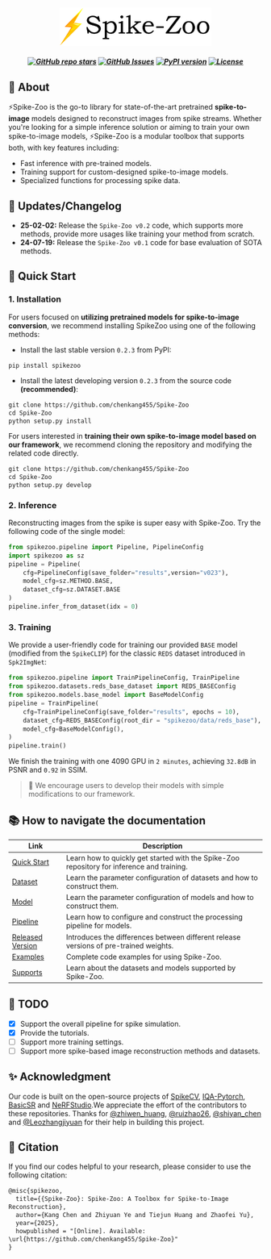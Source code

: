 <p align="center">
    <img src="imgs/spike-zoo.png" width="300"/>
<p>

<h5 align="center">

[![GitHub repo stars](https://img.shields.io/github/stars/chenkang455/Spike-Zoo?style=flat&logo=github&logoColor=whitesmoke&label=Stars)](https://github.com/chenkang455/Spike-Zoo/stargazers) [![GitHub Issues](https://img.shields.io/github/issues/chenkang455/Spike-Zoo?style=flat&logo=github&logoColor=whitesmoke&label=Stars)](https://github.com/chenkang455/Spike-Zoo/issues) <a href="https://badge.fury.io/py/spikezoo"><img src="https://badge.fury.io/py/spikezoo.svg" alt="PyPI version"></a> [![License](https://img.shields.io/badge/License-MIT-yellow)](https://github.com/chenkang455/Spike-Zoo)
<p>



<!-- <h2 align="center"> 
  <a href="">⚡Spike-Zoo: 
  </a>
</h2> -->

## 📖 About
⚡Spike-Zoo is the go-to library for state-of-the-art pretrained **spike-to-image** models designed to reconstruct images from spike streams. Whether you're looking for a simple inference solution or aiming to train your own spike-to-image models, ⚡Spike-Zoo is a modular toolbox that supports both, with key features including:

- Fast inference with pre-trained models.
- Training support for custom-designed spike-to-image models.
- Specialized functions for processing spike data.


## 🚩 Updates/Changelog
* **25-02-02:** Release the `Spike-Zoo v0.2` code, which supports more methods, provide more usages like training your method from scratch.
* **24-07-19:** Release the `Spike-Zoo v0.1` code for base evaluation of SOTA methods.

## 🍾 Quick Start
### 1. Installation
For users focused on **utilizing pretrained models for spike-to-image conversion**, we recommend installing SpikeZoo using one of the following methods:

* Install the last stable version `0.2.3` from PyPI:
```
pip install spikezoo
```
*  Install the latest developing version `0.2.3` from the source code **(recommended)**:
```
git clone https://github.com/chenkang455/Spike-Zoo
cd Spike-Zoo
python setup.py install
```

For users interested in **training their own spike-to-image model based on our framework**, we recommend cloning the repository and modifying the related code directly.
```
git clone https://github.com/chenkang455/Spike-Zoo
cd Spike-Zoo
python setup.py develop
```

### 2. Inference 
Reconstructing images from the spike is super easy with Spike-Zoo. Try the following code of the single model:
``` python
from spikezoo.pipeline import Pipeline, PipelineConfig
import spikezoo as sz
pipeline = Pipeline(
    cfg=PipelineConfig(save_folder="results",version="v023"),
    model_cfg=sz.METHOD.BASE,
    dataset_cfg=sz.DATASET.BASE 
)
pipeline.infer_from_dataset(idx = 0)
```


### 3. Training
We provide a user-friendly code for training our provided `BASE` model (modified from the `SpikeCLIP`) for the classic `REDS` dataset introduced in `Spk2ImgNet`:
``` python
from spikezoo.pipeline import TrainPipelineConfig, TrainPipeline
from spikezoo.datasets.reds_base_dataset import REDS_BASEConfig
from spikezoo.models.base_model import BaseModelConfig
pipeline = TrainPipeline(
    cfg=TrainPipelineConfig(save_folder="results", epochs = 10),
    dataset_cfg=REDS_BASEConfig(root_dir = "spikezoo/data/reds_base"),
    model_cfg=BaseModelConfig(),
)
pipeline.train()
``` 
We finish the training with one 4090 GPU in `2 minutes`, achieving `32.8dB` in PSNR and `0.92` in SSIM.

> 🌟 We encourage users to develop their models with simple modifications to our framework. 

## 📚 How to navigate the documentation

| **Link** | **Description** |
| --- | --- |
| [Quick Start](https://spike-zoo.readthedocs.io/zh-cn/latest/%E5%BF%AB%E9%80%9F%E5%BC%80%E5%A7%8B.html) | Learn how to quickly get started with the Spike-Zoo repository for inference and training. |
| [Dataset](https://spike-zoo.readthedocs.io/zh-cn/latest/%E6%95%B0%E6%8D%AE%E9%9B%86.html) | Learn the parameter configuration of datasets and how to construct them. |
| [Model](https://spike-zoo.readthedocs.io/zh-cn/latest/%E6%A8%A1%E5%9E%8B.html) | Learn the parameter configuration of models and how to construct them. |
| [Pipeline](https://spike-zoo.readthedocs.io/zh-cn/latest/%E5%A4%84%E7%90%86%E7%AE%A1%E7%BA%BF.html) | Learn how to configure and construct the processing pipeline for models. |
| [Released Version](https://spike-zoo.readthedocs.io/zh-cn/latest/%E5%8F%91%E8%A1%8C%E7%89%88%E6%9C%AC%E4%BB%8B%E7%BB%8D.html) | Introduces the differences between different release versions of pre-trained weights. |
| [Examples](https://spike-zoo.readthedocs.io/zh-cn/latest/%E4%BD%BF%E7%94%A8%E4%BE%8B%E5%AD%90.html) | Complete code examples for using Spike-Zoo. |
| [Supports](https://spike-zoo.readthedocs.io/zh-cn/latest/%E6%94%AF%E6%8C%81%E8%8C%83%E5%9B%B4.html) | Learn about the datasets and models supported by Spike-Zoo. |


## 📅 TODO
- [x] Support the overall pipeline for spike simulation. 
- [x] Provide the tutorials.
- [ ] Support more training settings.
- [ ] Support more spike-based image reconstruction methods and datasets. 

## ✨‍ Acknowledgment
Our code is built on the open-source projects of [SpikeCV](https://spikecv.github.io/), [IQA-Pytorch](https://github.com/chaofengc/IQA-PyTorch), [BasicSR](https://github.com/XPixelGroup/BasicSR) and [NeRFStudio](https://github.com/nerfstudio-project/nerfstudio).We appreciate the effort of the contributors to these repositories. Thanks for [@zhiwen_huang](https://github.com/hzw-abc), [@ruizhao26](https://github.com/ruizhao26), [@shiyan_chen](https://github.com/hnmizuho) and [@Leozhangjiyuan](https://github.com/Leozhangjiyuan) for their help in building this project.

## 📑 Citation
If you find our codes helpful to your research, please consider to use the following citation:
```
@misc{spikezoo,
  title={{Spike-Zoo}: Spike-Zoo: A Toolbox for Spike-to-Image Reconstruction},
  author={Kang Chen and Zhiyuan Ye and Tiejun Huang and Zhaofei Yu},
  year={2025},
  howpublished = "[Online]. Available: \url{https://github.com/chenkang455/Spike-Zoo}"
}
```